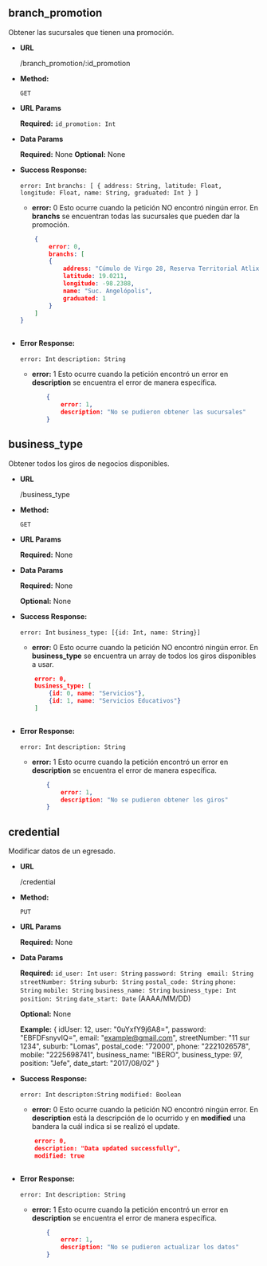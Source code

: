 **branch_promotion**
----
  Obtener las sucursales que tienen una promoción.

* **URL**

  /branch_promotion/:id_promotion

* **Method:**

  `GET`
  
*  **URL Params**

   **Required:**
   `id_promotion: Int`
 
* **Data Params**
    
    **Required:**
    None
    **Optional:**
    None
    

* **Success Response:**

    `error: Int`
    `branchs: [
        {
           address: String,
            latitude: Float,
            longitude: Float,
            name: String,
            graduated: Int
        }
    ] `
    
    * **error:** 0
    Esto ocurre cuando la petición NO encontró ningún error. En **branchs** se encuentran todas las sucursales que pueden dar la promoción.
    
    ```json
        {
	        error: 0,
	        branchs: [
		    {
    			address: "Cúmulo de Virgo 28, Reserva Territorial Atlixcáyotl, Puebla, Pue., Mexico",
    			latitude: 19.0211,
    			longitude: -98.2388,
    			name: "Suc. Angelópolis",
    			graduated: 1
		    }
	    ]
    }
        
* **Error Response:**
    
    `error: Int`
    `description: String`

  * **error:** 1
    Esto ocurre cuando la petición encontró un error en  **description** se encuentra el error de manera específica.

    ```json
        {
            error: 1,
            description: "No se pudieron obtener las sucursales"
        }
      ```








**business_type**
----
  Obtener todos los giros de negocios disponibles.

* **URL**

  /business_type

* **Method:**

  `GET`
  
*  **URL Params**

   **Required:**
    None
 
* **Data Params**
    
    **Required:**
    None

    **Optional:**
    None
    
* **Success Response:**

    `error: Int`
    `business_type: [{id: Int, name: String}]`
    
    * **error:** 0
    Esto ocurre cuando la petición NO encontró ningún error. En **business_type** se encuentra un array de todos los giros disponibles a usar.
    
    ```json
        error: 0,
        business_type: [
            {id: 0, name: "Servicios"},
            {id: 1, name: "Servicios Educativos"}
        ]
        
* **Error Response:**
    
    `error: Int`
    `description: String`

  * **error:** 1
    Esto ocurre cuando la petición encontró un error en  **description** se encuentra el error de manera específica.

    ```json
        {
            error: 1,
            description: "No se pudieron obtener los giros"
        }
      ```






**credential**
----
  Modificar datos de un egresado.

* **URL**

  /credential

* **Method:**

  `PUT`
  
*  **URL Params**

   **Required:**
    None
 
* **Data Params**
    
    **Required:**
    `id_user: Int`
    `user: String`
    `password: String `
    `email: String`
    `streetNumber: String`
    `suburb: String`
    `postal_code: String`
    `phone: String`
    `mobile: String`
    `business_name: String`
    `business_type: Int`
    `position: String`
    `date_start: Date` (AAAA/MM/DD)

    **Optional:**
    None
    
    **Example:**
    {
        idUser: 12,
        user: "0uYxfY9j6A8=",
        password: "EBFDFsnyvIQ=",
         email: "example@gmail.com",
         streetNumber: "11 sur 1234",
         suburb: "Lomas",
         postal_code: "72000",
         phone: "2221026578",
         mobile: "2225698741",
         business_name: "IBERO",
         business_type: 97,
         position: "Jefe",
         date_start: "2017/08/02"
    }
        
* **Success Response:**

    `error: Int`
    `descripton:String`
    `modified: Boolean`
    
    * **error:** 0
    Esto ocurre cuando la petición NO encontró ningún error. En **description** está la descripción de lo ocurrido y en **modified** una bandera la cuál indica si se realizó el update.
    
    ```json
        error: 0,
        description: "Data updated successfully",
        modified: true
        
* **Error Response:**
    
    `error: Int`
    `description: String`

  * **error:** 1
    Esto ocurre cuando la petición encontró un error en  **description** se encuentra el error de manera específica.

    ```json
        {
            error: 1,
            description: "No se pudieron actualizar los datos"
        }
      ```